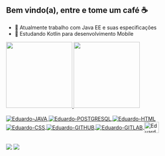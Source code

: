 ## Bem vindo(a), entre e tome um café ☕

- 🔭 Atualmente trabalho com Java EE e suas especificações
- 🌱 Estudando Kotlin para desenvolvimento Mobile

 <div>
  <a href="https://github.com/EduardoMaxwell">
  <img height="180em" src="https://github-readme-stats.vercel.app/api?username=EduardoMaxwell&show_icons=true&theme=algolia&include_all_commits=true&count_private=true"/>
  <img height="180em" src="https://github-readme-stats.vercel.app/api/top-langs/?username=EduardoMaxwell&layout=compact&langs_count=7&theme=algolia"/>
</div>
  
<div style="display: inline_block"><br>
  <img align="center" alt="Eduardo-JAVA" src='https://img.shields.io/badge/Java-ED8B00?style=for-the-badge&logo=java&logoColor=white'>
  <img align="center" alt="Eduardo-POSTGRESQL" src='https://img.shields.io/badge/PostgreSQL-316192?style=for-the-badge&logo=postgresql&logoColor=white'>
  <img align="center" alt="Eduardo-HTML" src="https://img.shields.io/badge/HTML5-E34F26?style=for-the-badge&logo=html5&logoColor=white">
  <img align="center" alt="Eduardo-CSS" src="https://img.shields.io/badge/CSS3-1572B6?style=for-the-badge&logo=css3&logoColor=white">
  <img align="center" alt="Eduardo-GITHUB" src='https://img.shields.io/badge/GitHub-100000?style=for-the-badge&logo=github&logoColor=white'>
  <img align="center" alt="Eduardo-GITLAB" src='https://img.shields.io/badge/GitLab-330F63?style=for-the-badge&logo=gitlab&logoColor=white'>
  <img align="center" alt="Eduardo-PYTHON" height="30" width="40" src='https://img.shields.io/badge/Python-3776AB?style=for-the-badge&logo=python&logoColor=white'>
</div>
  
##
 
<div> 
  <a href="https://www.linkedin.com/in/eduardo-maxwell/" target="_blank"><img src="https://img.shields.io/badge/-LinkedIn-%230077B5?style=for-the-badge&logo=linkedin&logoColor=white" target="_blank"></a>
  <a href = "mailto:eduardomaxwell2011@gmail.com"><img src="https://img.shields.io/badge/-Gmail-%23333?style=for-the-badge&logo=gmail&logoColor=white" target="_blank"></a>

</div>


